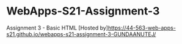# WebApps-S21-Assignment-3
Assignment 3 - Basic HTML
[Hosted by]<https://44-563-web-apps-s21.github.io/webapps-s21-assignment-3-GUNDAANUTEJ/>
